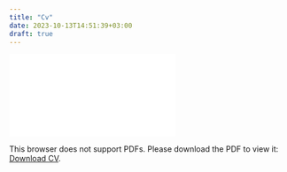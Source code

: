 ```yaml
---
title: "Cv"
date: 2023-10-13T14:51:39+03:00
draft: true
---
```



<object data="/Resume-Seckin-ALAN.pdf" type="application/pdf" width="100%" height="1000px">
    <embed src="/Resume-Seckin-ALAN.pdf">
        <p>This browser does not support PDFs. Please download the PDF to view it: <a href="/Resume-Seckin-ALAN.pdf">Download CV</a>.</p>
    </embed>
</object>